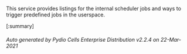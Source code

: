 






This service provides listings for the internal scheduler jobs and ways to trigger predefined jobs in the userspace.

[:summary]

###### Auto generated by Pydio Cells Enterprise Distribution v2.2.4 on 22-Mar-2021
